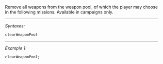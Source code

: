 Remove all weapons from the weapon pool, of which the player may choose in the following missions. Available in campaigns only.


---
*Syntaxes:*

`clearWeaponPool`

---
*Example 1:*

```sqf
clearWeaponPool;
```